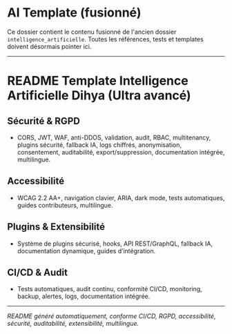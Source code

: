 # AI Template (fusionné)

Ce dossier contient le contenu fusionné de l'ancien dossier `intelligence_artificielle`.
Toutes les références, tests et templates doivent désormais pointer ici.

---

# README Template Intelligence Artificielle Dihya (Ultra avancé)

## Sécurité & RGPD
- CORS, JWT, WAF, anti-DDOS, validation, audit, RBAC, multitenancy, plugins sécurité, fallback IA, logs chiffrés, anonymisation, consentement, auditabilité, export/suppression, documentation intégrée, multilingue.

## Accessibilité
- WCAG 2.2 AA+, navigation clavier, ARIA, dark mode, tests automatiques, guides contributeurs, multilingue.

## Plugins & Extensibilité
- Système de plugins sécurisé, hooks, API REST/GraphQL, fallback IA, documentation dynamique, guides d’intégration.

## CI/CD & Audit
- Tests automatiques, audit continu, conformité CI/CD, monitoring, backup, alertes, logs, documentation intégrée.

---

*README généré automatiquement, conforme CI/CD, RGPD, accessibilité, sécurité, auditabilité, extensibilité, multilingue.*
